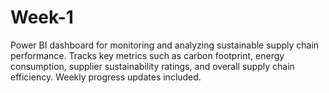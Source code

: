 # Week-1
Power BI dashboard for monitoring and analyzing sustainable supply chain performance. Tracks key metrics such as carbon footprint, energy consumption, supplier sustainability ratings, and overall supply chain efficiency. Weekly progress updates included.
